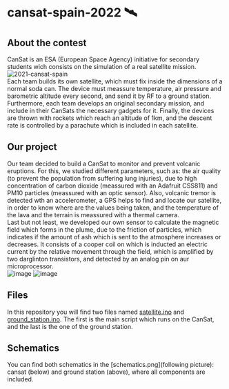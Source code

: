 # cansat-spain-2022 :artificial_satellite:
## About the contest
CanSat is an ESA (European Space Agency) initiative for secondary students wich consists on the simulation of a real satellite mission.<br />
![2021-cansat-spain](https://user-images.githubusercontent.com/107350915/173812521-ef8a7ca1-0f5c-4370-ae41-90a1919b3356.png)<br />
Each team builds its own satellite, which must fix inside the dimensions of a normal soda can. The device must meassure temperature, air pressure and barometric altitude every second, and send it by RF to a ground station. Furthermore, each team develops an original secondary mission, and include in their CanSats the necessary gadgets for it. Finally, the devices are thrown with rockets which reach an altitude of 1km, and the descent rate is controlled by a parachute which is included in each satellite.<br />
## Our project
Our team decided to build a CanSat to monitor and prevent volcanic eruptions. For this, we studied different parameters, such as: the air quality (to prevent the population from suffering lung injuries), due to high concentration of carbon dioxide (meassured with an Adafruit CSS811) and PM10 particles (meassured with an optic sensor). Also, volcanic tremor is detected wth an accelerometer, a GPS helps to find and locate our satellite, in order to know where are the values being taken, and the temperature of the lava and the terrain is meassured with a thermal camera.<br />
Last but not least, we developed our own sensor to calculate the magnetic field which forms in the plume, due to the friction of particles, which indicates if the amount of ash which is sent to the atmosphere increases or decreases. It consists of a cooper coil on which is inducted an electric current by the relative movement through the field, which is amplified by two darglinton transistors, and detected by an analog pin on aur microprocessor.<br />
![image](https://user-images.githubusercontent.com/107350915/173815783-be674cd2-c590-4255-960a-e6d42e07a365.png)
![image](https://user-images.githubusercontent.com/107350915/173816424-c4e584e3-244b-4e84-82a7-322f761452cd.png)
## Files
In this repository you will find two files named [satellite.ino](satellite.ino) and [ground_station.ino](ground_station.ino). The first is the main script which runs on the CanSat, and the last is the one of the ground station.
## Schematics
You can find both schematics in the [schematics.png](following picture): cansat (below) and ground station (above), where all components are included.
